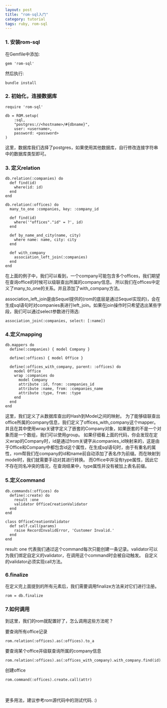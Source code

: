 ```yaml
---
layout: post
title: "rom-sql入门"
category: tutorial
tags: ruby, rom-sql
---
```


### 1. 安装rom-sql

在Gemfile中添加:

	gem 'rom-sql'
	
然后执行:

	bundle install
	

### 2. 初始化，连接数据库

	require 'rom-sql'
	
	db = ROM.setup(
		:sql,
		"postgres://<hostname>/#{dbname}",
		user: <username>,
		password: <password>
	)
	
这里，数据库我们选择了postgres，如果使用其他数据库，自行修改连接字符串中的数据库类型即可。
	
### 3. 定义relation

	db.relation(:companies) do
	  def find(id)
		where(id: id)
	  end
	end
	
	db.relation(:offices) do
	  many_to_one :companies, key: :company_id

	  def find(id)
		where('"offices"."id" = ?', id)
	  end

	  def by_name_and_city(name, city)
		where name: name, city: city
	  end

	  def with_company
		association_left_join(:companies)
	  end
	end

在上面的例子中，我们可以看到，一个company可能包含多个offices，我们期望在查询office的时候可以级联查出所属的company信息。
所以我们在offices中定义了many_to_one的关系。并且添加了with_company方法。

association_left_join是由Sequel提供的(rom的底层是通过Sequel实现的)，会在生成sql语句时对companies表进行left_join。如果在join操作时只希望选出某些字段，我们可以通过select参数进行筛选:

	association_join(:companies, select: [:name])
	
### 4.定义mapping

	db.mappers do
      define(:companies) { model Company }

      define(:offices) { model Office }

      define(:offices_with_company, parent: :offices) do
        model Office
        wrap :companies do
          model Company
          attribute :id, from: :companies_id
          attribute :name, from: :companies_name
          attribute :type, from: :type
        end
      end
    end
    
这里，我们定义了从数据库查出的Hash到Model之间的映射。
为了能够级联查出office所属的company信息，我们定义了offices_with_company这个mapper。并且在其中使用wrap关键字定义了嵌套的Company对象，如果嵌套的不是一个对象而是一个数组，我们可以使用group。
如果仔细看上面的代码，你会发现在定义wrap的Company时，id是通过from关键字从companies_id映射来的，这是由于Office和Company中都包含id这个属性，在生成sql语句时，由于有重名的属性，rom帮我们在company的id和name前自动添加了表名作为前缀。而在映射到model时，我们就需要手动对其进行转换。
而Office中并没有type属性，因此它不存在同名冲突的情况，在查询结果中，type属性并没有被加上表名前缀。

### 5.定义command
	
	db.commands(:offices) do
	  define(:create) do
		result :one
		validator OfficeCreationValidator
	  end
	end
	
	class OfficeCreationValidator
      def self.call(params)
        raise RecordInvalidError, 'Customer Invalid.'
      end
    end
	
result: one 代表我们通过这个command每次只能创建一条记录。validator可以为我们绑定自定义的validator，在调用这个command时会被自动触发。
自定义的validator必须实现call方法。

### 6.finalize

在定义完上面提到的所有元素后，我们需要调用finalize方法来对它们进行注册。

	rom = db.finalize

### 7.如何调用

到这里，我们的rom就配置好了，怎么调用这些方法呢？

要查询所有office记录

	rom.relation(:offices).as(:offices).to_a
要查询某个office并级联查询所属的company信息

	rom.relation(:offices).as(:offices_with_company).with_company.find(id).first
创建office
	
	rom.command(:offices).create.call(attr)
<br>
<br>
更多用法，建议参考rom源代码中的测试代码. :)
